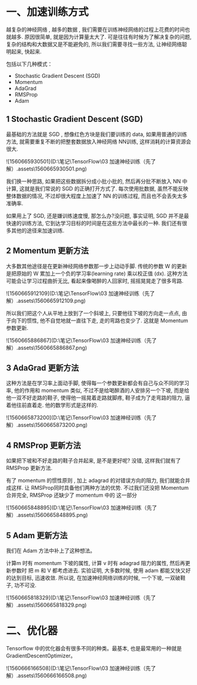 # 一、加速训练方式

越复杂的神经网络 , 越多的数据 , 我们需要在训练神经网络的过程上花费的时间也就越多. 原因很简单, 就是因为计算量太大了. 可是往往有时候为了解决复杂的问题, 复杂的结构和大数据又是不能避免的, 所以我们需要寻找一些方法, 让神经网络聪明起来, 快起来.

包括以下几种模式：

- Stochastic Gradient Descent (SGD)
- Momentum
- AdaGrad
- RMSProp
- Adam

## 1 Stochastic Gradient Descent (SGD)

最基础的方法就是 SGD , 想像红色方块是我们要训练的 data, 如果用普通的训练方法, 就需要重复不断的把整套数据放入神经网络 NN训练, 这样消耗的计算资源会很大.

![1560665930501](D:\笔记\TensorFlow\03 加速神经训练（先了解）.assets\1560665930501.png)

我们换一种思路, 如果把这些数据拆分成小批小批的, 然后再分批不断放入 NN 中计算, 这就是我们常说的 SGD 的正确打开方式了. 每次使用批数据, 虽然不能反映整体数据的情况, 不过却很大程度上加速了 NN 的训练过程, 而且也不会丢失太多准确率.

如果用上了 SGD, 还是嫌训练速度慢, 那怎么办?没问题, 事实证明, SGD 并不是最快速的训练方法, 它到达学习目标的时间是在这些方法中最长的一种. 我们还有很多其他的途径来加速训练.

## 2 Momentum 更新方法 

大多数其他途径是在更新神经网络参数那一步上动动手脚. 传统的参数 W 的更新是把原始的 W 累加上一个负的学习率(learning rate) 乘以校正值 (dx). 这种方法可能会让学习过程曲折无比, 看起来像喝醉的人回家时, 摇摇晃晃走了很多弯路.

![1560665912109](D:\笔记\TensorFlow\03 加速神经训练（先了解）.assets\1560665912109.png)

所以我们把这个人从平地上放到了一个斜坡上, 只要他往下坡的方向走一点点, 由于向下的惯性, 他不自觉地就一直往下走, 走的弯路也变少了. 这就是 Momentum 参数更新. 

![1560665886867](D:\笔记\TensorFlow\03 加速神经训练（先了解）.assets\1560665886867.png)

## 3 AdaGrad 更新方法 

这种方法是在学习率上面动手脚, 使得每一个参数更新都会有自己与众不同的学习率, 他的作用和 momentum 类似, 不过不是给喝醉酒的人安排另一个下坡, 而是给他一双不好走路的鞋子, 使得他一摇晃着走路就脚疼, 鞋子成为了走弯路的阻力, 逼着他往前直着走. 他的数学形式是这样的. 

![1560665873200](D:\笔记\TensorFlow\03 加速神经训练（先了解）.assets\1560665873200.png)

## 4 RMSProp 更新方法 

如果把下坡和不好走路的鞋子合并起来, 是不是更好呢? 没错, 这样我们就有了 RMSProp 更新方法.

有了 momentum 的惯性原则 , 加上 adagrad 的对错误方向的阻力, 我们就能合并成这样. 让 RMSProp同时具备他们两种方法的优势. 不过我们还没把 Momentum合并完全, RMSProp 还缺少了 momentum 中的 这一部分

![1560665848895](D:\笔记\TensorFlow\03 加速神经训练（先了解）.assets\1560665848895.png)

## 5 Adam 更新方法

我们在 Adam 方法中补上了这种想法。

计算m 时有 momentum 下坡的属性, 计算 v 时有 adagrad 阻力的属性, 然后再更新参数时 把 m 和 V 都考虑进去. 实验证明, 大多数时候, 使用 adam 都能又快又好的达到目标, 迅速收敛. 所以说, 在加速神经网络训练的时候, 一个下坡, 一双破鞋子, 功不可没.

![1560665818329](D:\笔记\TensorFlow\03 加速神经训练（先了解）.assets\1560665818329.png)





# 二、优化器

Tensorflow 中的优化器会有很多不同的种类。最基本, 也是最常用的一种就是GradientDescentOptimizer。

![1560666166508](D:\笔记\TensorFlow\03 加速神经训练（先了解）.assets\1560666166508.png)











